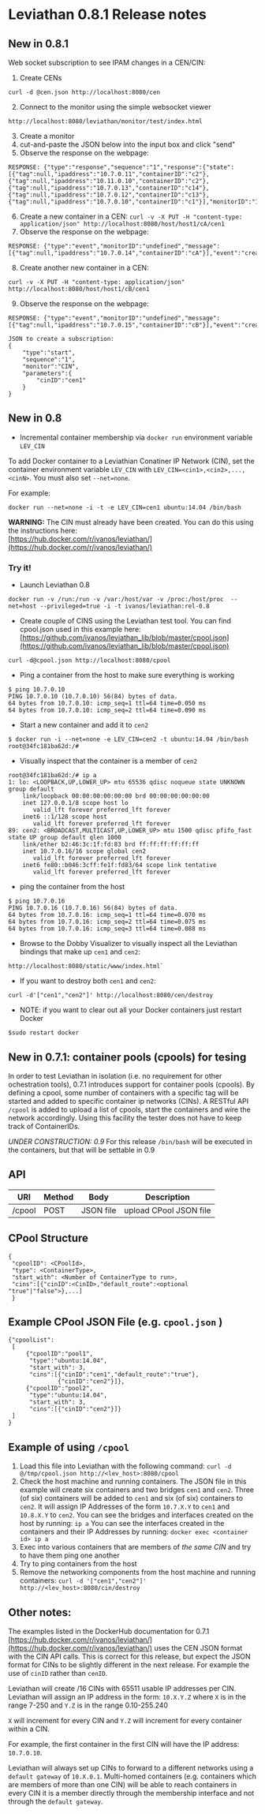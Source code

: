 # Leviathan 0.8.1 Release notes

## New in 0.8.1

Web socket subscription to see IPAM changes in a CEN/CIN:

1. Create CENs
```
curl -d @cen.json http://localhost:8080/cen
```
2. Connect to the monitor using the simple websocket viewer
```
http://localhost:8080/leviathan/monitor/test/index.html
```
3. Create a monitor
4. cut-and-paste the JSON below into the input box and click "send"
5. Observe the response on the webpage:
```
RESPONSE: {"type":"response","sequence":"1","response":{"state":[{"tag":null,"ipaddress":"10.7.0.11","containerID":"c2"},{"tag":null,"ipaddress":"10.11.0.10","containerID":"c2"},{"tag":null,"ipaddress":"10.7.0.13","containerID":"c14"},{"tag":null,"ipaddress":"10.7.0.12","containerID":"c13"},{"tag":null,"ipaddress":"10.7.0.10","containerID":"c1"}],"monitorID":"1441765085652924"}}
```
6. Create a new container in a CEN:
```curl -v -X PUT -H "content-type: application/json" http://localhost:8080/host/host1/cA/cen1```
7. Observe the response on the webpage:
```
RESPONSE: {"type":"event","monitorID":"undefined","message":[{"tag":null,"ipaddress":"10.7.0.14","containerID":"cA"}],"event":"create"}
```
8. Create another new container in a CEN:
```
curl -v -X PUT -H "content-type: application/json" http://localhost:8080/host/host1/cB/cen1
```
9. Observe the response on the webpage:
```
RESPONSE: {"type":"event","monitorID":"undefined","message":[{"tag":null,"ipaddress":"10.7.0.15","containerID":"cB"}],"event":"create"}
```
```
JSON to create a subscription:
{
    "type":"start",
    "sequence":"1",
    "monitor":"CIN",
    "parameters":{
        "cinID":"cen1"
    }
} 
```

## New in 0.8

* Incremental container membership via ```docker run``` environment variable ```LEV_CIN```

To add Docker container to a Leviathian Conatiner IP Network (CIN), set the container environment variable ```LEV_CIN``` with ```LEV_CIN=<cin1>,<cin2>,...,<cinN>```.  You must also set ```--net=none```.

For example:

```
docker run --net=none -i -t -e LEV_CIN=cen1 ubuntu:14.04 /bin/bash
```

**WARNING:** The CIN must already have been created. You can do this using the instructions here:  
[https://hub.docker.com/r/ivanos/leviathan/](https://hub.docker.com/r/ivanos/leviathan/)


### Try it! ###

* Launch Leviathan 0.8
```
docker run -v /run:/run -v /var:/host/var -v /proc:/host/proc  --net=host --privileged=true -i -t ivanos/leviathan:rel-0.8
```
* Create couple of CINS using the Leviathan test tool. You can find cpool.json used in this example here: [https://github.com/ivanos/leviathan_lib/blob/master/cpool.json](https://github.com/ivanos/leviathan_lib/blob/master/cpool.json)
```
curl -d@cpool.json http://localhost:8080/cpool
```
* Ping a container from the host to make sure everything is working
```
$ ping 10.7.0.10
PING 10.7.0.10 (10.7.0.10) 56(84) bytes of data.
64 bytes from 10.7.0.10: icmp_seq=1 ttl=64 time=0.050 ms
64 bytes from 10.7.0.10: icmp_seq=2 ttl=64 time=0.090 ms
```
* Start a new container and add it to ```cen2```
```
$ docker run -i --net=none -e LEV_CIN=cen2 -t ubuntu:14.04 /bin/bash
root@34fc181ba62d:/#
```
* Visually inspect that the container is a member of ```cen2```
```
root@34fc181ba62d:/# ip a
1: lo: <LOOPBACK,UP,LOWER_UP> mtu 65536 qdisc noqueue state UNKNOWN group default 
    link/loopback 00:00:00:00:00:00 brd 00:00:00:00:00:00
    inet 127.0.0.1/8 scope host lo
       valid_lft forever preferred_lft forever
    inet6 ::1/128 scope host 
       valid_lft forever preferred_lft forever
89: cen2: <BROADCAST,MULTICAST,UP,LOWER_UP> mtu 1500 qdisc pfifo_fast state UP group default qlen 1000
    link/ether b2:46:3c:1f:fd:83 brd ff:ff:ff:ff:ff:ff
    inet 10.7.0.16/16 scope global cen2
       valid_lft forever preferred_lft forever
    inet6 fe80::b046:3cff:fe1f:fd83/64 scope link tentative 
       valid_lft forever preferred_lft forever
```
* ping the container from the host
```
$ ping 10.7.0.16
PING 10.7.0.16 (10.7.0.16) 56(84) bytes of data.
64 bytes from 10.7.0.16: icmp_seq=1 ttl=64 time=0.070 ms
64 bytes from 10.7.0.16: icmp_seq=2 ttl=64 time=0.075 ms
64 bytes from 10.7.0.16: icmp_seq=3 ttl=64 time=0.088 ms
```
* Browse to the Dobby Visualizer to visually inspect all the Leviathan bindings that make up ```cen1``` and ```cen2```:
```
http://localhost:8080/static/www/index.html`
```
* If you want to destroy both ```cen1``` and ```cen2```:
```
curl -d'["cen1","cen2"]' http://localhost:8080/cen/destroy
```
* NOTE: if you want to clear out all your Docker containers just restart Docker
```
$sudo restart docker
```

## New in 0.7.1: container pools (cpools) for tesing

In order to test Leviathan in isolation (i.e. no requirement for other ochestration tools), 0.7.1 introduces support for container pools (cpools).  By defining a cpool, some number of containers with a specific tag will be started and added to specific container ip networks (CINs).   A RESTful API ```/cpool``` is added to upload a list of cpools, start the containers and wire the network accordingly.  Using this facility the tester does not have to keep track of ContainerIDs.

*UNDER CONSTRUCTION: 0.9* For this release ```/bin/bash``` will be executed in the containers, but that will be settable in 0.9

## API
URI | Method | Body | Description
--- | ------ | ---- | -----------
/cpool | POST | JSON file | upload CPool JSON file

## CPool Structure

```
{
 "cpoolID": <CPoolId>,
 "type": <ContainerType>,
 "start_with": <Number of ContainerType to run>,
 "cins":[{"cinID":<CinID>,"default_route":<optional "true"|"false">},...]
 }
```

## Example CPool JSON File (e.g. ```cpool.json``` )
```
{"cpoolList":
 [
     {"cpoolID":"pool1",
      "type":"ubuntu:14.04",
      "start_with": 3,
      "cins":[{"cinID":"cen1","default_route":"true"},
              {"cinID":"cen2"}]},
     {"cpoolID":"pool2",
      "type":"ubuntu:14.04",
      "start_with": 3,
      "cins":[{"cinID":"cen2"}]}
 ]
}
```
## Example of using ```/cpool```

1. Load this file into Leviathan with the following command:
 ```curl -d @/tmp/cpool.json http://<lev_host>:8080/cpool```
2. Check the host machine and running containers.  The JSON file in this example will create six containers and two bridges ```cen1``` and ```cen2```.  Three (of six) containers will be added  to ``cen1`` and six (of six) containers to  ```cen2```. It will assign IP Addresses of the form ```10.7.X.Y``` to ```cen1``` and ```10.8.X.Y``` to ```cen2```.
You can see the bridges and interfaces  created on the host by running:
```ip a```
You can see the interfaces created in the containers and their IP Addresses by running:
```docker exec <container id> ip a```
5.  Exec into various containers that are members of *the same CIN* and try to have them ping one another
5.  Try to ping containers from the host
6.  Remove the networking components from the host machine and running containers:
```curl -d '["cen1","cen2"]' http://<lev_host>:8080/cin/destroy```

## Other notes:

The examples listed in the DockerHub documentation for 0.7.1 [https://hub.docker.com/r/ivanos/leviathan/](https://hub.docker.com/r/ivanos/leviathan/) uses the CEN JSON format with the CIN API calls.  This is correct for this release, but expect the JSON format for CINs to be slightly different in the next release. For example the use of ```cinID``` rather than ```cenID```.

Leviathan will create /16 CINs with 65511 usable IP addresses per CIN.  Leviathan will assign an IP address in the form: ```10.X.Y.Z``` where ```X``` is in the range 7-250 and ```Y.Z```  is in the range 0.10-255.240

```X``` will increment for every CIN and ```Y.Z``` will increment for every container within a CIN.  

For example, the first container in the first CIN will have the IP address: ```10.7.0.10```.

Leviathan will always set up CINs to forward to a different networks using a ```default gateway``` of ```10.X.0.1```. Multi-homed containers (e.g. containers which are members of more than one CIN) will be able to reach containers in every CIN it is a member directly through the membership interface and not through the ```default gateway```.

